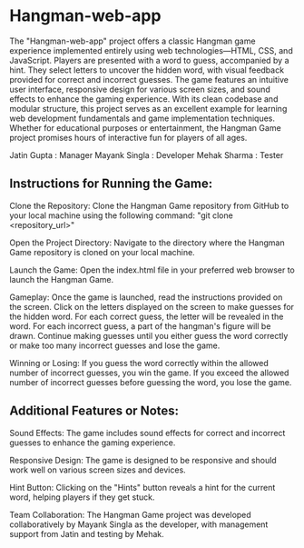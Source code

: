 # Hangman-web-app

The "Hangman-web-app" project offers a classic Hangman game experience implemented entirely using web technologies—HTML, CSS, and JavaScript. Players are presented with a word to guess, accompanied by a hint. They select letters to uncover the hidden word, with visual feedback provided for correct and incorrect guesses. The game features an intuitive user interface, responsive design for various screen sizes, and sound effects to enhance the gaming experience. With its clean codebase and modular structure, this project serves as an excellent example for learning web development fundamentals and game implementation techniques. Whether for educational purposes or entertainment, the Hangman Game project promises hours of interactive fun for players of all ages.

Jatin Gupta : Manager
Mayank Singla : Developer
Mehak Sharma : Tester

## Instructions for Running the Game:

Clone the Repository:
Clone the Hangman Game repository from GitHub to your local machine using the following command:
"git clone <repository_url>"

Open the Project Directory:
Navigate to the directory where the Hangman Game repository is cloned on your local machine.

Launch the Game:
Open the index.html file in your preferred web browser to launch the Hangman Game.

Gameplay:
Once the game is launched, read the instructions provided on the screen.
Click on the letters displayed on the screen to make guesses for the hidden word.
For each correct guess, the letter will be revealed in the word.
For each incorrect guess, a part of the hangman's figure will be drawn.
Continue making guesses until you either guess the word correctly or make too many incorrect guesses and lose the game.

Winning or Losing:
If you guess the word correctly within the allowed number of incorrect guesses, you win the game.
If you exceed the allowed number of incorrect guesses before guessing the word, you lose the game.

## Additional Features or Notes:

Sound Effects:
The game includes sound effects for correct and incorrect guesses to enhance the gaming experience.

Responsive Design:
The game is designed to be responsive and should work well on various screen sizes and devices.

Hint Button:
Clicking on the "Hints" button reveals a hint for the current word, helping players if they get stuck.

Team Collaboration:
The Hangman Game project was developed collaboratively by Mayank Singla as the developer, with management support from Jatin and testing by Mehak.
